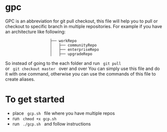 # gpc
GPC is an abbreviation for git pull checkout, this file will help you to pull or checkout to specific branch in multiple repositories.
For example if you have an architecture like following:

                        ├── workRepo
                        │   ├── communityRepo
                        │   ├── enterpriseRepo
                        │   ├── upgradeRepo

So instead of going to the each folder and run <code> git pull </code> or <code> git checkout master </code> over and over
You can simply use this file and do it with one command, otherwise you can use the commands of this file to create aliases.
# To get started
 - place <code> gcp.sh </code> file where you have multiple repos
 - run <code> chmod +x gcp.sh </code>
 - run <code> ./gcp.sh </code> and follow instructions
